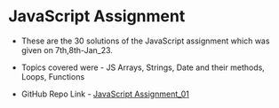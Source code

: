 <h1>JavaScript Assignment</h1>

- <p> These are the 30 solutions of the JavaScript assignment which was given on 7th,8th-Jan_23.</p>
- <p>Topics covered were - JS Arrays, Strings, Date and their methods, Loops, Functions</p>
-  GitHub Repo Link - [JavaScript Assignment_01](https://github.com/MadhavSahi/FullStack-JavaScript-2022-23/tree/main/JavaScript_Assignments/Assignment_01-JS-Basics-7%2C8Jan "Repo Link")
